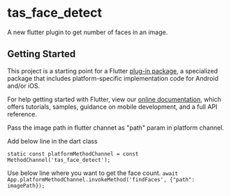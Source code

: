 # tas_face_detect

A new flutter plugin to get number of faces in an image.

## Getting Started

This project is a starting point for a Flutter
[plug-in package](https://flutter.dev/developing-packages/),
a specialized package that includes platform-specific implementation code for
Android and/or iOS.

For help getting started with Flutter, view our
[online documentation](https://flutter.dev/docs), which offers tutorials,
samples, guidance on mobile development, and a full API reference.

Pass the image path in flutter channet as "path" param in platform channel.


Add below line in the dart class 

``static const platformMethodChannel = const MethodChannel('tas_face_detect');``

Use below line where you want to get the face count.
``await App.platformMethodChannel.invokeMethod('findFaces', {"path": imagePath});``